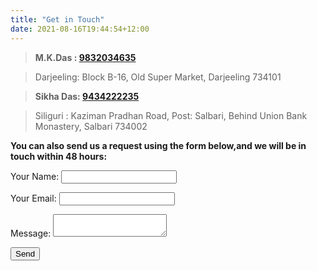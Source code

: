 ```yaml
---
title: "Get in Touch"
date: 2021-08-16T19:44:54+12:00
---
```

> **M.K.Das : <a href="tel:+919832034635">9832034635</a>**

> Darjeeling: Block B-16, Old Super Market, Darjeeling 734101

> **Sikha Das: <a href="tel:+919434222235">9434222235</a>**

> Siliguri : Kaziman Pradhan Road, Post: Salbari, Behind Union Bank Monastery, Salbari 734002

**You can also send us a request using the form below,and we will be in touch within 48 hours:**

<form name="contact" method="POST" data-netlify-recaptcha="true" data-netlify="true">
  <p>
    <label>Your Name: <input type="text" name="name" /></label>   
  </p>
  <p>
    <label>Your Email: <input type="email" name="email" /></label>
  </p>
  <p>
    <label>Message: <textarea name="message"></textarea></label>
  </p>
  <div data-netlify-recaptcha="true"></div>
  <p>
    <button type="submit">Send</button>
  </p>
</form>
